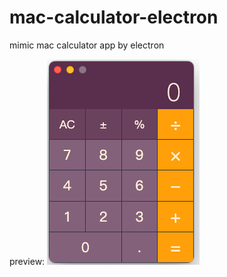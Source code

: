 # mac-calculator-electron

mimic mac calculator app by electron 

preview:
![](https://github.com/bigboysuper6/mac-calculator-electron/blob/main/image/preview.png)
